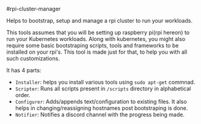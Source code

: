 #rpi-cluster-manager

Helps to bootstrap, setup and manage a rpi cluster to run your workloads. 

This tools assumes that you will be setting up raspberry pi(rpi hereon) to run your Kubernetes workloads. Along with kubernetes, you might also require some basic bootstraping scripts, tools and frameworks to be installed on your rpi's. This tool is made just for that, to help you with all such customizations.


It has 4 parts:

- `Installer`: helps you install various tools using `sudo apt-get` commnad.
- `Scripter`: Runs all scripts present in `/scripts` directory in alphabetical order.
- `Configurer`: Adds/appends text/configuration to existing files. It also helps in changing/reassigning hostnames post bootstraping is done.
- `Notifier`: Notifies a discord channel with the progress being made.


